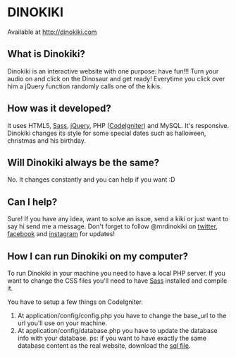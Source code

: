 # DINOKIKI
Available at http://dinokiki.com

## What is Dinokiki? 
Dinokiki is an interactive website with one purpose: have fun!!!
Turn your audio on and click on the Dinosaur and get ready!
Everytime you click over him a jQuery function randomly calls one of the kikis.

## How was it developed? 
It uses HTML5, [Sass](http://sass-lang.com/), [jQuery](https://jquery.com/), PHP ([CodeIgniter](https://codeigniter.com/)) and MySQL. It's responsive.
Dinokiki changes its style for some special dates such as halloween, christmas and his birthday.

## Will Dinokiki always be the same? 
No. It changes constantly and you can help if you want :D

## Can I help?
Sure! If you have any idea, want to solve an issue, send a kiki or just want to say hi send me a message. Don't forget to follow @mrdinokiki on [twitter](https://twitter.com/mrdinokiki), [facebook](https://facebook.com/mrdinokiki) and [instagram](https://instagram.com/mrdinokiki) for updates!

## How I can run Dinokiki on my computer?
To run Dinokiki in your machine you need to have a local PHP server.
If you want to change the CSS files you'll need to have [Sass](http://sass-lang.com/) installed and compile it.

You have to setup a few things on CodeIgniter. 
1. At application/config/config.php you have to change the base_url to the url you'll use on your machine.
2. At application/config/database.php you have to update the database info with your database.
ps: if you want to have exactly the same database content as the real website, download the [sql file](http://giuliacardieri.com/dinokiki.sql).



